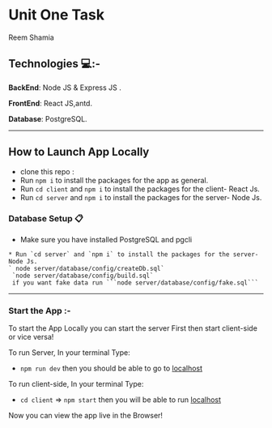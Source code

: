 # Unit One Task  

Reem Shamia 
## Technologies 💻:-
**BackEnd**: Node JS & Express JS .

**FrontEnd**: React JS,antd.

**Database**: PostgreSQL.

-----------
## How to Launch App Locally
 * clone this repo :
* Run `npm i` to install the packages for the app as general.
* Run `cd client` and `npm i` to install the packages for the client- React Js.
* Run `cd server` and `npm i` to install the packages for the server- Node Js.
### Database Setup 📋
* Make sure you have installed PostgreSQL and pgcli
```
* Run `cd server` and `npm i` to install the packages for the server- Node Js.
` node server/database/config/createDb.sql`
 `node server/database/config/build.sql`
 if you want fake data run ```node server/database/config/fake.sql```
```
------------------------------------------------
### Start the App :-
To start the App Locally you can start the server First then start client-side or vice versa!

To run Server, In your terminal Type:

* `npm run dev` then you should be able to go to [localhost](http://localhost:8080/) 

 To run client-side, In your terminal Type:
* `cd client` => `npm start` then you will be able to run [localhost](http://localhost:3000/) 

Now you can view the app live in the Browser!

